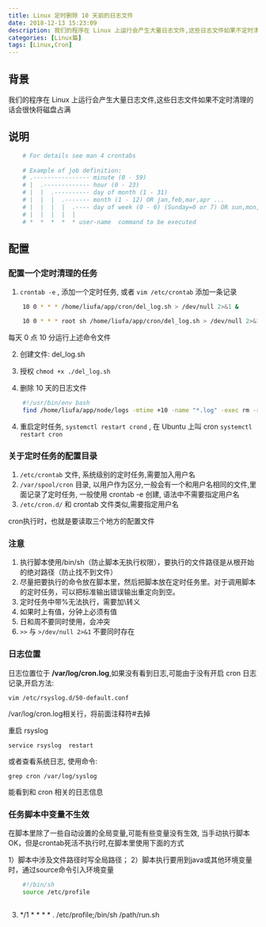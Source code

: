 ```yaml
---
title: Linux 定时删除 10 天前的日志文件
date: 2018-12-13 15:23:09
description: 我们的程序在 Linux 上运行会产生大量日志文件,这些日志文件如果不定时清理的话会很快将磁盘占满
categories: [Linux篇]
tags: [Linux,Cron]
---
```


<!-- more -->

## 背景
我们的程序在 Linux 上运行会产生大量日志文件,这些日志文件如果不定时清理的话会很快将磁盘占满


## 说明

``` bash
    # For details see man 4 crontabs
    
    # Example of job definition:
    # .---------------- minute (0 - 59)
    # |  .------------- hour (0 - 23)
    # |  |  .---------- day of month (1 - 31)
    # |  |  |  .------- month (1 - 12) OR jan,feb,mar,apr ...
    # |  |  |  |  .---- day of week (0 - 6) (Sunday=0 or 7) OR sun,mon,tue,wed,thu,fri,sat
    # |  |  |  |  |
    # *  *  *  *  * user-name  command to be executed
```
## 配置
### 配置一个定时清理的任务
1. `crontab -e` , 添加一个定时任务, 或者 `vim /etc/crontab` 添加一条记录

```bash
    10 0 * * * /home/liufa/app/cron/del_log.sh > /dev/null 2>&1 &
```

```bash
    10 0 * * * root sh /home/liufa/app/cron/del_log.sh > /dev/null 2>&1 &
```

每天 0 点 10 分运行上述命令文件

2. 创建文件: del_log.sh

3. 授权 `chmod +x ./del_log.sh`

4. 删除 10 天的日志文件 

```bash
    #!/usr/bin/env bash
    find /home/liufa/app/node/logs -mtime +10 -name "*.log" -exec rm -rf {} \;
```

4. 重启定时任务, `systemctl restart crond` , 在 Ubuntu 上叫 cron `systemctl restart cron`


### 关于定时任务的配置目录
1. `/etc/crontab` 文件, 系统级别的定时任务,需要加入用户名
2. `/var/spool/cron` 目录, 以用户作为区分,一般会有一个和用户名相同的文件,里面记录了定时任务, 一般使用 crontab -e 创建, 语法中不需要指定用户名
3. `/etc/cron.d/` 和 crontab 文件类似,需要指定用户名

cron执行时，也就是要读取三个地方的配置文件

### 注意
1. 执行脚本使用/bin/sh（防止脚本无执行权限），要执行的文件路径是从根开始的绝对路径（防止找不到文件）
2. 尽量把要执行的命令放在脚本里，然后把脚本放在定时任务里。对于调用脚本的定时任务，可以把标准输出错误输出重定向到空。
3. 定时任务中带%无法执行，需要加\转义
4. 如果时上有值，分钟上必须有值
5. 日和周不要同时使用，会冲突
6. `>>` 与 `>/dev/null 2>&1` 不要同时存在


### 日志位置
日志位置位于 **/var/log/cron.log**,如果没有看到日志,可能由于没有开启 cron 日志记录,开启方法: 

`vim /etc/rsyslog.d/50-default.conf`

/var/log/cron.log相关行，将前面注释符#去掉

重启 rsyslog

`service rsyslog  restart`

或者查看系统日志, 使用命令:

`grep cron /var/log/syslog`

能看到和 cron 相关的日志信息


### 任务脚本中变量不生效
在脚本里除了一些自动设置的全局变量,可能有些变量没有生效, 当手动执行脚本OK，但是crontab死活不执行时,在脚本里使用下面的方式

1）脚本中涉及文件路径时写全局路径；
2）脚本执行要用到java或其他环境变量时，通过source命令引入环境变量

```bash
    #!/bin/sh
    source /etc/profile
    
```

3) */1 * * * * . /etc/profile;/bin/sh /path/run.sh